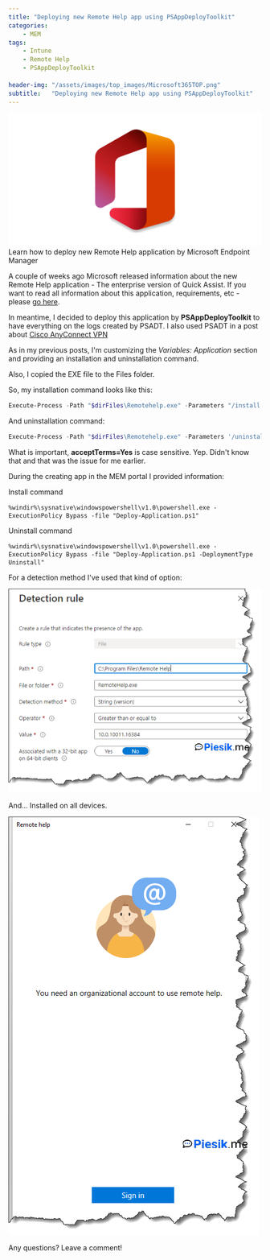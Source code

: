 ```yaml
---
title: "Deploying new Remote Help app using PSAppDeployToolkit"
categories:
    - MEM
tags:
    - Intune
    - Remote Help
    - PSAppDeployToolkit

header-img: "/assets/images/top_images/Microsoft365TOP.png"
subtitle:   "Deploying new Remote Help app using PSAppDeployToolkit"
---
```

![Deploying new Remote Help app using PSAppDeployToolkit](/assets/images/top_images/Microsoft365TOP.png)Learn how to deploy new Remote Help application by Microsoft Endpoint Manager

A couple of weeks ago Microsoft released information about the new Remote Help application - The enterprise version of Quick Assist. If you want to read all information about this application, requirements, etc - please [go here](https://docs.microsoft.com/en-us/mem/intune/remote-actions/remote-help).

In meantime, I decided to deploy this application by **PSAppDeployToolkit** to have everything on the logs created by PSADT. I also used PSADT in a post about [Cisco AnyConnect VPN](https://www.piesik.me/2021/11/24/CiscoAnyConnectByIntune/)

As in my previous posts, I'm customizing the *Variables: Application* section and providing an installation and uninstallation command.

Also, I copied the EXE file to the Files folder.

So, my installation command looks like this:

```powershell
Execute-Process -Path "$dirFiles\Remotehelp.exe" -Parameters "/install /quiet acceptTerms=yes"
```

And uninstallation command:

```powershell
Execute-Process -Path "$dirFiles\Remotehelp.exe" -Parameters '/uninstall /quiet acceptTerms=Yes'
```

What is important, **acceptTerms=Yes** is case sensitive. Yep. Didn't know that and that was the issue for me earlier.

During the creating app in the MEM portal I provided information:

Install command

```text
%windir%\sysnative\windowspowershell\v1.0\powershell.exe -ExecutionPolicy Bypass -file "Deploy-Application.ps1"
```

Uninstall command

```text
%windir%\sysnative\windowspowershell\v1.0\powershell.exe -ExecutionPolicy Bypass -file "Deploy-Application.ps1 -DeploymentType Uninstall"
```

For a detection method I've used that kind of option:

![Deploying new Remote Help app using PSAppDeployToolkit](/assets/images/posts/2021/InstallRemoteHelpUsingPSADT/01.png)

And... Installed on all devices.

![Deploying new Remote Help app using PSAppDeployToolkit](/assets/images/posts/2021/InstallRemoteHelpUsingPSADT/02.png)

Any questions? Leave a comment!
